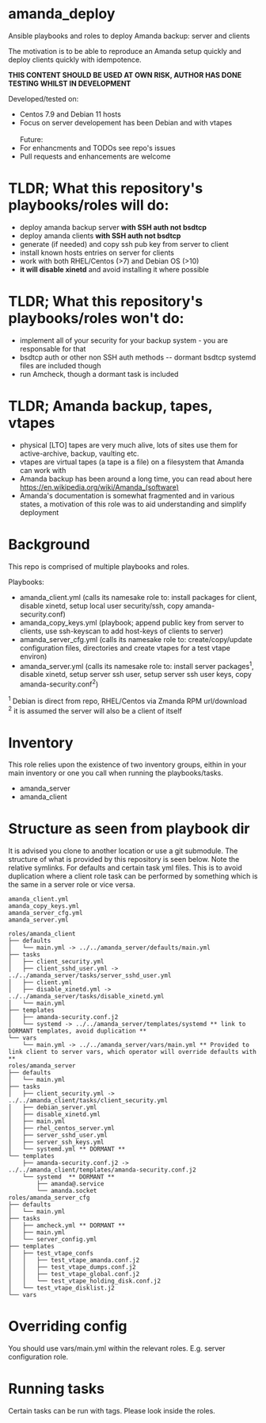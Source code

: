 # amanda_deploy
Ansible playbooks and roles to deploy Amanda backup: server and clients

The motivation is to be able to reproduce an Amanda setup quickly and deploy clients quickly with idempotence.

**THIS CONTENT SHOULD BE USED AT OWN RISK, AUTHOR HAS DONE TESTING WHILST IN DEVELOPMENT**<br>

Developed/tested on:
- Centos 7.9 and Debian 11 hosts
- Focus on server developement has been Debian and with vtapes<br><br>
Future:<br>
- For enhancments and TODOs see repo's issues
- Pull requests and enhancements are welcome

# TLDR; What this repository's playbooks/roles will do:

- deploy amanda backup server **with SSH auth not bsdtcp**
- deploy amanda clients **with SSH auth not bsdtcp**
- generate (if needed) and copy ssh pub key from server to client
- install known hosts entries on server for clients
- work with both RHEL/Centos (>7) and Debian OS (>10)
- **it will disable xinetd** and avoid installing it where possible

# TLDR; What this repository's playbooks/roles won't do:

- implement all of your security for your backup system - you are responsable for that
- bsdtcp auth or other non SSH auth methods
-- dormant bsdtcp systemd files are included though
- run Amcheck, though a dormant task is included

# TLDR; Amanda backup, tapes, vtapes

- physical [LTO] tapes are very much alive, lots of sites use them for active-archive, backup, vaulting etc.
- vtapes are virtual tapes (a tape is a file) on a filesystem that Amanda can work with
- Amanda backup has been around a long time, you can read about here https://en.wikipedia.org/wiki/Amanda_(software)
- Amanda's documentation is somewhat fragmented and in various states, a motivation of this role was to aid understanding and simplify deployment


# Background

This repo is comprised of multiple playbooks and roles.

Playbooks:

- amanda_client.yml (calls its namesake role to: install packages for client, disable xinetd, setup local user security/ssh, copy amanda-security.conf)
- amanda_copy_keys.yml (playbook; append public key from server to clients, use ssh-keyscan to add host-keys of clients to server)
- amanda_server_cfg.yml (calls its namesake role to: create/copy/update configuration files, directories and create vtapes for a test vtape environ)
- amanda_server.yml (calls its namesake role to: install server packages<sup>1</sup>, disable xinetd, setup server ssh user, setup server ssh user keys, copy amanda-security.conf<sup>2</sup>)

<sup>1</sup> Debian is direct from repo, RHEL/Centos via Zmanda RPM url/download<br>
<sup>2</sup> it is assumed the server will also be a client of itself


# Inventory

This role relies upon the existence of two inventory groups, eithin in your main inventory or one you call when running the playbooks/tasks.
- amanda_server
- amanda_client

# Structure as seen from playbook dir

It is advised you clone to another location or use a git submodule. The structure of what is provided by this repository is seen below. Note the relative symlinks. For defaults and certain task yml files. This is to avoid duplication where a client role task can be performed by something which is the same in a server role or vice versa.

```
amanda_client.yml
amanda_copy_keys.yml
amanda_server_cfg.yml
amanda_server.yml

roles/amanda_client
├── defaults
│   └── main.yml -> ../../amanda_server/defaults/main.yml
├── tasks
│   ├── client_security.yml
│   ├── client_sshd_user.yml -> ../../amanda_server/tasks/server_sshd_user.yml
│   ├── client.yml
│   ├── disable_xinetd.yml -> ../../amanda_server/tasks/disable_xinetd.yml
│   └── main.yml
├── templates
│   ├── amanda-security.conf.j2
│   └── systemd -> ../../amanda_server/templates/systemd ** link to DORMANT templates, avoid duplication **
└── vars
    └── main.yml -> ../../amanda_server/vars/main.yml ** Provided to link client to server vars, which operator will override defaults with **
roles/amanda_server
├── defaults
│   └── main.yml
├── tasks
│   ├── client_security.yml -> ../../amanda_client/tasks/client_security.yml
│   ├── debian_server.yml
│   ├── disable_xinetd.yml
│   ├── main.yml
│   ├── rhel_centos_server.yml
│   ├── server_sshd_user.yml
│   ├── server_ssh_keys.yml
│   └── systemd.yml ** DORMANT **
└── templates
    ├── amanda-security.conf.j2 -> ../../amanda_client/templates/amanda-security.conf.j2
    └── systemd  ** DORMANT **
        ├── amanda@.service
        └── amanda.socket
roles/amanda_server_cfg
├── defaults
│   └── main.yml
├── tasks
│   ├── amcheck.yml ** DORMANT **
│   ├── main.yml
│   └── server_config.yml
├── templates
│   ├── test_vtape_confs
│   │   ├── test_vtape_amanda.conf.j2
│   │   ├── test_vtape_dumps.conf.j2
│   │   ├── test_vtape_global.conf.j2
│   │   └── test_vtape_holding_disk.conf.j2
│   └── test_vtape_disklist.j2
└── vars
```



# Overriding config

You should use vars/main.yml within the relevant roles. E.g. server configuration role.


# Running tasks

Certain tasks can be run with tags. Please look inside the roles.

